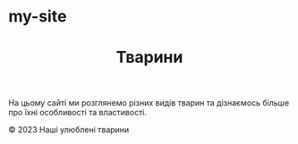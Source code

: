 # my-site
<html lang="uk">
<head>
    <meta charset="UTF-8">
    <meta name="viewport" content="width=device-width, initial-scale=1.0">
    <title>Наші улюблені тварини</title>
</head>
<body>
    <header>
        <h1>Тварини</h1>
    </header>
    <main>
        <p>На цьому сайті ми розглянемо різних видів тварин та дізнаємось більше про їхні особливості та властивості.</p>
    </main>
    <footer>
        <p>&copy; 2023 Наші улюблені тварини</p>
    </footer>
</body>
</html>
